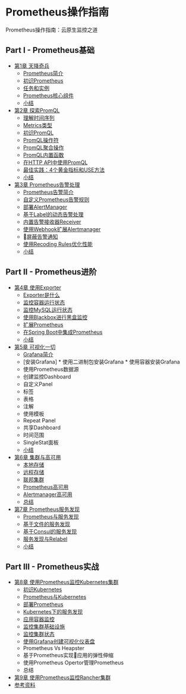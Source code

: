 # Prometheus操作指南

Prometheus操作指南：云原生监控之道

## Part I - Prometheus基础

* [第1章 天降奇兵](./chapter0/README.md)
  * [Prometheus简介](./sources/why-monitor.md)
  * [初识Prometheus](./sources/prometheus-quick-start.md)
  * [任务和实例](./sources/prometheus-job-and-instance.md)
  * [Prometheus核心组件](./sources/prometheus-architecture-and-components.md)
  * [小结](./chapter0/SUMMARY.md)
* [第2章 探索PromQL](./chapter2/README.md)
  * [理解时间序列](./sources/what-is-prometheus-metrics-and-labels.md)
  * [Metrics类型](./sources/prometheus-metrics-types.md)
  * [初识PromQL](./sources/prometheus-query-language.md)
  * [PromQL操作符](./sources/prometheus-promql-operators-v2.md)
  * [PromQL聚合操作](./sources/prometheus-aggr-ops.md)
  * [PromQL内置函数](./sources/prometheus-promql-functions.md)
  * [在HTTP API中使用PromQL](./sources/prometheus-promql-with-http-api.md)
  * [最佳实践：4个黄金指标和USE方法](./sources/prometheus-promql-best-praticase.md)
  * [小结](./chapter2/SUMMARY.md)
* [第3章 Prometheus告警处理](./chapter3/README.md)
  * [Prometheus告警简介](./sources/prometheus-alert-manager-overview.md)
  * [自定义Prometheus告警规则](./sources/prometheus-alert-rule.md)
  * [部署AlertManager](./sources/install-alert-manager.md)
  * [基于Label的动态告警处理](./sources/alert-manager-routes.md)
  * [内置告警接收器Receiver](./sources/alert-manager-with-smtp.md)
  * [使用Webhook扩展Alertmanager](./sources/alert-manager-extension-with-webhook.md)
  * [屏蔽告警通知](./sources/alert-manager-inhibit.md)
  * [使用Recoding Rules优化性能](./sources/prometheus-recoding-rules.md)
  * [小结](./chapter3/SUMMARY.md)

## Part II - Prometheus进阶

* [第4章 使用Exporter](./chapter5/README.md)
  * [Exporter是什么](./sources/what-is-prometheus-exporter.md)
  * [监控容器运行状态](./sources/use-prometheus-monitor-container.md)
  * [监控MySQL运行状态](./sources/use-promethues-monitor-mysql.md)
  * [使用Blackbox进行黑盒监控](./sources/install_blackbox_exporter.md)
  * [扩展Prometheus](./sources/custom_metrics_with_java_sdk.md)
  * [在Spring Boot中集成Prometheus](./sources/custom_app_support_prometheus.md)
  * [小结](./chapter5/SUMMARY.md)
* [第5章 可视化一切](./chapter4/README.md)
  * [Grafana简介](./sources/grafana-intro.md)
  * [安装Grafana]
        * 使用二进制包安装Grafana
        * 使用容器安装Grafana
  * 使用Prometheus数据源
  * 创建监控Dashboard
  * 自定义Panel
  * 标签
  * 表格
  * 注解
  * 使用模板
  * Repeat Panel
  * 共享Dashboard
  * 时间范围
  * SingleStat面板
  * [小结](./chapter5/SUMMARY.md)
* [第6章 集群与高可用](./chapter7/READMD.md)
  * [本地存储](./sources/prometheus-local-storage.md)
  * [远程存储](./sources/prometheus-remote-storage.md)
  * [联邦集群](./sources/scale-prometheus-with-federation.md)
  * [Prometheus高可用](./sources/prometheus-and-high-availability.md)
  * [Alertmanager高可用](./sources/alertmanager-high-availability.md)
  * [总结](./chapter4/SUMMARY.md)
* [第7章 Prometheus服务发现](./chapter6/README.md)
  * [Prometheus与服务发现](./sources/why-need-service-discovery.md)
  * [基于文件的服务发现](./sources/service-discovery-with-file.md)
  * [基于Consul的服务发现](./sources/service-discovery-with-consul.md)
  * [服务发现与Relabel](./sources/service-discovery-with-relabel.md)
  * [小结](./chapter6/SUMMARY.md)

## Part III - Prometheus实战

* [第8章 使用Prometheus监控Kubernetes集群](./chapter8/READMD.md)
  * [初识Kubernetes](./sources/kubernetes-with-minikube.md)
  * [Prometheus与Kubernetes](./sources/prometheus-with-kubernetes.md)
  * [部署Prometheus](./sources/deploy-prometheus-in-kubernetes.md)
  * [Kubernetes下的服务发现](./sources/service-discovery-with-kubernetes.md)
  * [应用容器监控](./sources/use-prometheus-monitor-containers-in-k8s.md)
  * [监控集群基础设施](./sources/use-promethues-monitor-node-in-k8s.md)
  * [监控集群状态](./sources/use-prometheus-monitor-k8s-cluster-state.md)
  * [使用Grafana创建可视化仪表盘](./sources/use-grafana-in-k8s.md)
  * Prometheus Vs Heapster
  * 基于Prometheus实现应用的弹性伸缩
  * 使用Prometheus Opertor管理Prometheus
  * 总结
* [第9章 使用Prometheus监控Rancher集群](./chapter10/README.md)
* [参考资料](./REFERENCES.md)